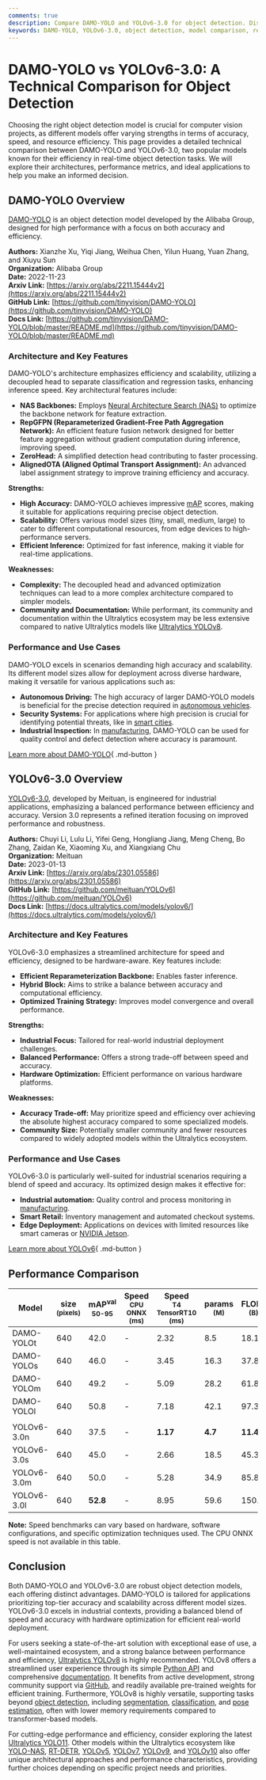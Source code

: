 ```yaml
---
comments: true
description: Compare DAMO-YOLO and YOLOv6-3.0 for object detection. Discover their architectures, performance, and use cases to choose the best model for your needs.
keywords: DAMO-YOLO, YOLOv6-3.0, object detection, model comparison, real-time detection, performance metrics, computer vision, architecture, scalability
---
```


# DAMO-YOLO vs YOLOv6-3.0: A Technical Comparison for Object Detection

Choosing the right object detection model is crucial for computer vision projects, as different models offer varying strengths in terms of accuracy, speed, and resource efficiency. This page provides a detailed technical comparison between DAMO-YOLO and YOLOv6-3.0, two popular models known for their efficiency in real-time object detection tasks. We will explore their architectures, performance metrics, and ideal applications to help you make an informed decision.

<script async src="https://cdn.jsdelivr.net/npm/chart.js"></script>
<script defer src="../../javascript/benchmark.js"></script>

<canvas id="modelComparisonChart" width="1024" height="400" active-models='["DAMO-YOLO", "YOLOv6-3.0"]'></canvas>

## DAMO-YOLO Overview

[DAMO-YOLO](https://github.com/tinyvision/DAMO-YOLO) is an object detection model developed by the Alibaba Group, designed for high performance with a focus on both accuracy and efficiency.

**Authors:** Xianzhe Xu, Yiqi Jiang, Weihua Chen, Yilun Huang, Yuan Zhang, and Xiuyu Sun  
**Organization:** Alibaba Group  
**Date:** 2022-11-23  
**Arxiv Link:** [https://arxiv.org/abs/2211.15444v2](https://arxiv.org/abs/2211.15444v2)  
**GitHub Link:** [https://github.com/tinyvision/DAMO-YOLO](https://github.com/tinyvision/DAMO-YOLO)  
**Docs Link:** [https://github.com/tinyvision/DAMO-YOLO/blob/master/README.md](https://github.com/tinyvision/DAMO-YOLO/blob/master/README.md)

### Architecture and Key Features

DAMO-YOLO's architecture emphasizes efficiency and scalability, utilizing a decoupled head to separate classification and regression tasks, enhancing inference speed. Key architectural features include:

- **NAS Backbones:** Employs [Neural Architecture Search (NAS)](https://www.ultralytics.com/glossary/neural-architecture-search-nas) to optimize the backbone network for feature extraction.
- **RepGFPN (Reparameterized Gradient-Free Path Aggregation Network):** An efficient feature fusion network designed for better feature aggregation without gradient computation during inference, improving speed.
- **ZeroHead:** A simplified detection head contributing to faster processing.
- **AlignedOTA (Aligned Optimal Transport Assignment):** An advanced label assignment strategy to improve training efficiency and accuracy.

**Strengths:**

- **High Accuracy:** DAMO-YOLO achieves impressive [mAP](https://www.ultralytics.com/glossary/mean-average-precision-map) scores, making it suitable for applications requiring precise object detection.
- **Scalability:** Offers various model sizes (tiny, small, medium, large) to cater to different computational resources, from edge devices to high-performance servers.
- **Efficient Inference:** Optimized for fast inference, making it viable for real-time applications.

**Weaknesses:**

- **Complexity:** The decoupled head and advanced optimization techniques can lead to a more complex architecture compared to simpler models.
- **Community and Documentation:** While performant, its community and documentation within the Ultralytics ecosystem may be less extensive compared to native Ultralytics models like [Ultralytics YOLOv8](https://docs.ultralytics.com/models/yolov8/).

### Performance and Use Cases

DAMO-YOLO excels in scenarios demanding high accuracy and scalability. Its different model sizes allow for deployment across diverse hardware, making it versatile for various applications such as:

- **Autonomous Driving:** The high accuracy of larger DAMO-YOLO models is beneficial for the precise detection required in [autonomous vehicles](https://www.ultralytics.com/glossary/autonomous-vehicles).
- **Security Systems:** For applications where high precision is crucial for identifying potential threats, like in [smart cities](https://www.ultralytics.com/blog/computer-vision-ai-in-smart-cities).
- **Industrial Inspection:** In [manufacturing](https://www.ultralytics.com/solutions/ai-in-manufacturing), DAMO-YOLO can be used for quality control and defect detection where accuracy is paramount.

[Learn more about DAMO-YOLO](https://github.com/tinyvision/DAMO-YOLO){ .md-button }

## YOLOv6-3.0 Overview

[YOLOv6-3.0](https://docs.ultralytics.com/models/yolov6/), developed by Meituan, is engineered for industrial applications, emphasizing a balanced performance between efficiency and accuracy. Version 3.0 represents a refined iteration focusing on improved performance and robustness.

**Authors:** Chuyi Li, Lulu Li, Yifei Geng, Hongliang Jiang, Meng Cheng, Bo Zhang, Zaidan Ke, Xiaoming Xu, and Xiangxiang Chu  
**Organization:** Meituan  
**Date:** 2023-01-13  
**Arxiv Link:** [https://arxiv.org/abs/2301.05586](https://arxiv.org/abs/2301.05586)  
**GitHub Link:** [https://github.com/meituan/YOLOv6](https://github.com/meituan/YOLOv6)  
**Docs Link:** [https://docs.ultralytics.com/models/yolov6/](https://docs.ultralytics.com/models/yolov6/)

### Architecture and Key Features

YOLOv6-3.0 emphasizes a streamlined architecture for speed and efficiency, designed to be hardware-aware. Key features include:

- **Efficient Reparameterization Backbone:** Enables faster inference.
- **Hybrid Block:** Aims to strike a balance between accuracy and computational efficiency.
- **Optimized Training Strategy:** Improves model convergence and overall performance.

**Strengths:**

- **Industrial Focus:** Tailored for real-world industrial deployment challenges.
- **Balanced Performance:** Offers a strong trade-off between speed and accuracy.
- **Hardware Optimization:** Efficient performance on various hardware platforms.

**Weaknesses:**

- **Accuracy Trade-off:** May prioritize speed and efficiency over achieving the absolute highest accuracy compared to some specialized models.
- **Community Size:** Potentially smaller community and fewer resources compared to widely adopted models within the Ultralytics ecosystem.

### Performance and Use Cases

YOLOv6-3.0 is particularly well-suited for industrial scenarios requiring a blend of speed and accuracy. Its optimized design makes it effective for:

- **Industrial automation:** Quality control and process monitoring in [manufacturing](https://www.ultralytics.com/solutions/ai-in-manufacturing).
- **Smart Retail:** Inventory management and automated checkout systems.
- **Edge Deployment:** Applications on devices with limited resources like smart cameras or [NVIDIA Jetson](https://docs.ultralytics.com/guides/nvidia-jetson/).

[Learn more about YOLOv6](https://docs.ultralytics.com/models/yolov6/){ .md-button }

## Performance Comparison

| Model       | size<br><sup>(pixels) | mAP<sup>val<br>50-95 | Speed<br><sup>CPU ONNX<br>(ms) | Speed<br><sup>T4 TensorRT10<br>(ms) | params<br><sup>(M) | FLOPs<br><sup>(B) |
| ----------- | --------------------- | -------------------- | ------------------------------ | ----------------------------------- | ------------------ | ----------------- |
| DAMO-YOLOt  | 640                   | 42.0                 | -                              | 2.32                                | 8.5                | 18.1              |
| DAMO-YOLOs  | 640                   | 46.0                 | -                              | 3.45                                | 16.3               | 37.8              |
| DAMO-YOLOm  | 640                   | 49.2                 | -                              | 5.09                                | 28.2               | 61.8              |
| DAMO-YOLOl  | 640                   | 50.8                 | -                              | 7.18                                | 42.1               | 97.3              |
|             |                       |                      |                                |                                     |                    |                   |
| YOLOv6-3.0n | 640                   | 37.5                 | -                              | **1.17**                            | **4.7**            | **11.4**          |
| YOLOv6-3.0s | 640                   | 45.0                 | -                              | 2.66                                | 18.5               | 45.3              |
| YOLOv6-3.0m | 640                   | 50.0                 | -                              | 5.28                                | 34.9               | 85.8              |
| YOLOv6-3.0l | 640                   | **52.8**             | -                              | 8.95                                | 59.6               | 150.7             |

**Note:** Speed benchmarks can vary based on hardware, software configurations, and specific optimization techniques used. The CPU ONNX speed is not available in this table.

## Conclusion

Both DAMO-YOLO and YOLOv6-3.0 are robust object detection models, each offering distinct advantages. DAMO-YOLO is tailored for applications prioritizing top-tier accuracy and scalability across different model sizes. YOLOv6-3.0 excels in industrial contexts, providing a balanced blend of speed and accuracy with hardware optimization for efficient real-world deployment.

For users seeking a state-of-the-art solution with exceptional ease of use, a well-maintained ecosystem, and a strong balance between performance and efficiency, [Ultralytics YOLOv8](https://docs.ultralytics.com/models/yolov8/) is highly recommended. YOLOv8 offers a streamlined user experience through its simple [Python API](https://docs.ultralytics.com/usage/python/) and comprehensive [documentation](https://docs.ultralytics.com/guides/). It benefits from active development, strong community support via [GitHub](https://github.com/ultralytics/ultralytics), and readily available pre-trained weights for efficient training. Furthermore, YOLOv8 is highly versatile, supporting tasks beyond [object detection](https://docs.ultralytics.com/tasks/detect/), including [segmentation](https://docs.ultralytics.com/tasks/segment/), [classification](https://docs.ultralytics.com/tasks/classify/), and [pose estimation](https://docs.ultralytics.com/tasks/pose/), often with lower memory requirements compared to transformer-based models.

For cutting-edge performance and efficiency, consider exploring the latest [Ultralytics YOLO11](https://docs.ultralytics.com/models/yolo11/). Other models within the Ultralytics ecosystem like [YOLO-NAS](https://docs.ultralytics.com/models/yolo-nas/), [RT-DETR](https://docs.ultralytics.com/models/rtdetr/), [YOLOv5](https://docs.ultralytics.com/models/yolov5/), [YOLOv7](https://docs.ultralytics.com/models/yolov7/), [YOLOv9](https://docs.ultralytics.com/models/yolov9/), and [YOLOv10](https://docs.ultralytics.com/models/yolov10/) also offer unique architectural approaches and performance characteristics, providing further choices depending on specific project needs and priorities.
